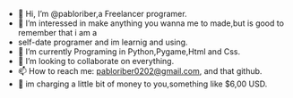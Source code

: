 - 👋 Hi, I’m @pabloriber,a Freelancer programer.
- 👀 I’m interessed in make anything you wanna me to made,but is good to remember that i am a
- self-date programer and im learnig and using.
- 🌱 I’m currently Programing in Python,Pygame,Html and Css.
- 💞️ I’m looking to collaborate on everything. 
- 📫 How to reach me: pabloriber0202@gmail.com, and that github.
- 💸 im charging a little bit of money to you,something like $6,00 USD.
